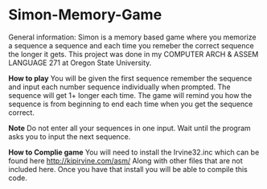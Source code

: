 # Simon-Memory-Game
General information: Simon is a memory based game where you memorize a sequence a sequence and each time you remeber the correct sequence the longer it gets. This project was done in my COMPUTER ARCH & ASSEM LANGUAGE 271 at Oregon State University.

**How to play**
You will be given the first sequence remember the sequence and input each number sequence individually when prompted. The sequence will get 1+ longer each time. The game will remind you how the sequence is from beginning to end each time when you get the sequence correct.

**Note**
Do not enter all your sequences in one input. Wait until the program asks you to input the next sequence.

**How to Complie game**
You will need to install the Irvine32.inc which can be found here http://kipirvine.com/asm/ Along with other files that are not included here. Once you have that install you will be able to compile this code.
